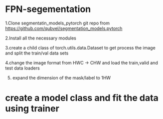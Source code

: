# FPN-segementation

1.Clone segmentatin_models_pytorch git repo from https://github.com/qubvel/segmentation_models.pytorch

2.Install all the necessary modules

3.create a child class of torch.utils.data.Dataset to get process the image and split the train/val data sets

4.change the image format from HWC -> CHW and load the train,valid and test data loaders

5. expand the dimension of the mask/label to 1HW

# create a model class and fit the data using trainer 




